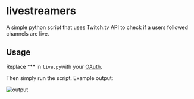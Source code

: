 # livestreamers
A simple python script that uses Twitch.tv API to check if a users followed channels are live.

## Usage
Replace *** in ```live.py```with your [OAuth](https://twitchapps.com/tmi/). 

Then simply run the script. Example output:

![output](https://puu.sh/ypiW6/c6043fc754.png)
